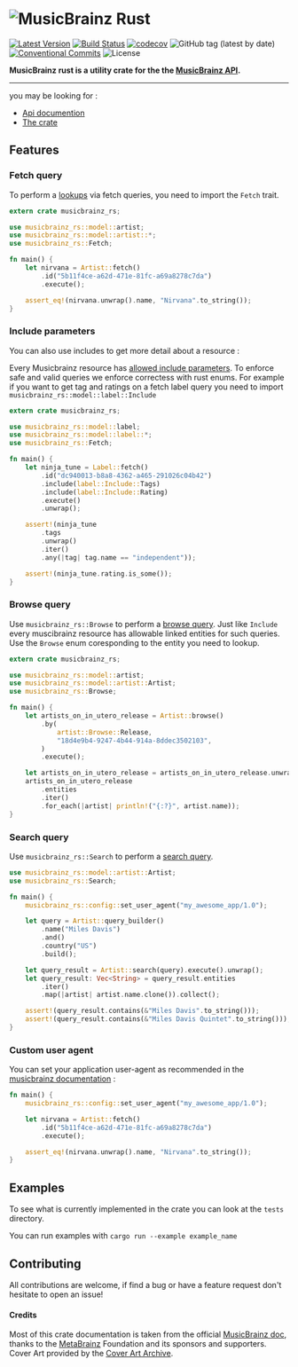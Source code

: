 # ![MusicBrainz] Rust &emsp; 

[![Latest Version]][crates.io] [![Build Status]][Action] [![codecov](https://codecov.io/gh/oknozor/musicbrainz_rs/branch/master/graph/badge.svg)](https://codecov.io/gh/oknozor/musicbrainz_rs) ![GitHub tag (latest by date)](https://img.shields.io/github/v/tag/oknozor/musicbrainz_rs) [![Conventional Commits](https://img.shields.io/badge/Conventional%20Commits-1.0.0-yellow.svg)](https://conventionalcommits.org) ![License](https://img.shields.io/github/license/oknozor/musicbrainz_rs)

[Build Status]: https://github.com/oknozor/musicbrainz_rs/actions/workflows/CI.yaml/badge.svg
[Action]: https://github.com/oknozor/musicbrainz_rs/actions/workflows/CI.yaml
[Latest Version]: https://img.shields.io/crates/v/musicbrainz_rs.svg
[crates.io]: https://www.crates.io/crates/musicbrainz_rs
[MusicBrainz]: https://staticbrainz.org/MB/header-logo-791fb3f.svg

**MusicBrainz rust is a utility crate for the the [MusicBrainz API](https://musicbrainz.org/doc/Development/XML_Web_Service/Version_2).**

---

you may be looking for : 
- [Api documention](https://docs.rs/musicbrainz_rs)
- [The crate](https://www.crates.io/crates/musicbrainz_rs)

## Features

### Fetch query

To perform a [lookups](https://musicbrainz.org/doc/Development/XML_Web_Service/Version_2#Lookups) via fetch queries, you need to import the `Fetch` trait.

```rust
extern crate musicbrainz_rs;

use musicbrainz_rs::model::artist;
use musicbrainz_rs::model::artist::*;
use musicbrainz_rs::Fetch;

fn main() {
    let nirvana = Artist::fetch()
        .id("5b11f4ce-a62d-471e-81fc-a69a8278c7da")
        .execute();

    assert_eq!(nirvana.unwrap().name, "Nirvana".to_string());
}
```

### Include parameters

You can also use includes to get more detail about a resource :

Every Musicbrainz resource has [allowed include parameters](https://musicbrainz.org/doc/Development/XML_Web_Service/Version_2#Subqueries).
To enforce safe and valid queries we enforce correctess with rust enums.
For example if you want to get tag and ratings on a  fetch label query you need to import `musicbrainz_rs::model::label::Include`

```rust
extern crate musicbrainz_rs;

use musicbrainz_rs::model::label;
use musicbrainz_rs::model::label::*;
use musicbrainz_rs::Fetch;

fn main() {
    let ninja_tune = Label::fetch()
        .id("dc940013-b8a8-4362-a465-291026c04b42")
        .include(label::Include::Tags)
        .include(label::Include::Rating)
        .execute()
        .unwrap();

    assert!(ninja_tune
        .tags
        .unwrap()
        .iter()
        .any(|tag| tag.name == "independent"));

    assert!(ninja_tune.rating.is_some());
}
```

### Browse query

Use `musicbrainz_rs::Browse` to perform a [browse query](https://musicbrainz.org/doc/Development/XML_Web_Service/Version_2#Browse).
Just like `Include` every muscibrainz resource has allowable linked entities for such queries.
Use the `Browse` enum coresponding to the entity you need to lookup.

```rust
extern crate musicbrainz_rs;

use musicbrainz_rs::model::artist;
use musicbrainz_rs::model::artist::Artist;
use musicbrainz_rs::Browse;

fn main() {
    let artists_on_in_utero_release = Artist::browse()
        .by(
            artist::Browse::Release,
            "18d4e9b4-9247-4b44-914a-8ddec3502103",
        )
        .execute();

    let artists_on_in_utero_release = artists_on_in_utero_release.unwrap();
    artists_on_in_utero_release
        .entities
        .iter()
        .for_each(|artist| println!("{:?}", artist.name));
}
```

### Search query

Use `musicbrainz_rs::Search` to perform a [search query](https://musicbrainz.org/doc/MusicBrainz_API/Search).

```rust
use musicbrainz_rs::model::artist::Artist;
use musicbrainz_rs::Search;

fn main() {
    musicbrainz_rs::config::set_user_agent("my_awesome_app/1.0");

    let query = Artist::query_builder()
        .name("Miles Davis")
        .and()
        .country("US")
        .build();

    let query_result = Artist::search(query).execute().unwrap();
    let query_result: Vec<String> = query_result.entities
        .iter()
        .map(|artist| artist.name.clone()).collect();

    assert!(query_result.contains(&"Miles Davis".to_string()));
    assert!(query_result.contains(&"Miles Davis Quintet".to_string()));
}
```

### Custom user agent
You can set your application user-agent as recommended in the [musicbrainz documentation](https://musicbrainz.org/doc/XML_Web_Service/Rate_Limiting#User-Agent) :

```rust
fn main() {
    musicbrainz_rs::config::set_user_agent("my_awesome_app/1.0");

    let nirvana = Artist::fetch()
        .id("5b11f4ce-a62d-471e-81fc-a69a8278c7da")
        .execute();

    assert_eq!(nirvana.unwrap().name, "Nirvana".to_string());
}
```

## Examples

To see what is currently implemented in the crate you can look at the `tests` directory.

You can run examples with `cargo run --example example_name`

## Contributing

All contributions are welcome, if find a bug or have a feature request don't hesitate to open an issue!

#### Credits

Most of this crate documentation is taken from the official [MusicBrainz doc](https://musicbrainz.org/doc/MusicBrainz_Documentation),
thanks to the [MetaBrainz](https://metabrainz.org/) Foundation and its sponsors and supporters.
Cover Art provided by the [Cover Art Archive](https://coverartarchive.org/).
